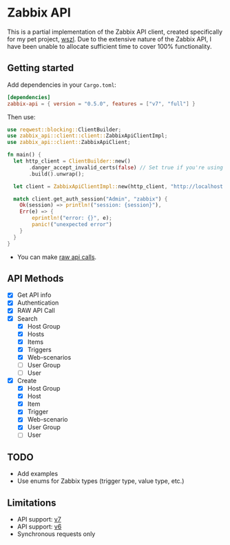 # Zabbix API

This is a partial implementation of the Zabbix API client, created specifically for my pet project, [wszl](https://github.com/tinyops-ru/zabbix-lld-ws).
Due to the extensive nature of the Zabbix API, I have been unable to allocate sufficient time to cover 100% functionality.

## Getting started

Add dependencies in your `Cargo.toml`:

```toml
[dependencies]
zabbix-api = { version = "0.5.0", features = ["v7", "full"] }
```

Then use:

```rust
use reqwest::blocking::ClientBuilder;
use zabbix_api::client::client::ZabbixApiClientImpl;
use zabbix_api::client::ZabbixApiClient;

fn main() {
  let http_client = ClientBuilder::new()
       .danger_accept_invalid_certs(false) // Set true if you're using self-signed certificates.
       .build().unwrap();

  let client = ZabbixApiClientImpl::new(http_client, "http://localhost:3080/api_jsonrpc.php");

  match client.get_auth_session("Admin", "zabbix") {
    Ok(session) => println!("session: {session}"),
    Err(e) => {
        eprintln!("error: {}", e);
        panic!("unexpected error")
    }
  }
}
```

- You can make [raw api calls](src/client/client.rs#L36).

## API Methods

- [x] Get API info
- [x] Authentication
- [x] RAW API Call
- [x] Search
  - [x] Host Group
  - [x] Hosts
  - [x] Items
  - [x] Triggers
  - [x] Web-scenarios
  - [ ] User Group
  - [ ] User
- [x] Create
  - [x] Host Group
  - [x] Host
  - [x] Item
  - [x] Trigger
  - [x] Web-scenario
  - [x] User Group
  - [ ] User

## TODO

- Add examples
- Use enums for Zabbix types (trigger type, value type, etc.)

## Limitations

- API support: [v7](https://www.zabbix.com/documentation/7.0/en/manual/api)
- API support: [v6](https://www.zabbix.com/documentation/6.0/en/manual/api)
- Synchronous requests only
